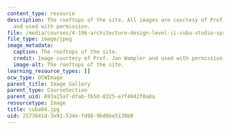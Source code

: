 ```yaml
---
content_type: resource
description: The rooftops of the site. All images are courtesy of Prof. Jan Wampler
  and used with permission.
file: /media/courses/4-196-architecture-design-level-ii-cuba-studio-spring-2004/2573641d3e91534efd889bd0be5130b0_cuba04.jpg
file_type: image/jpeg
image_metadata:
  caption: The rooftops of the site.
  credit: Image courtesy of Prof. Jan Wampler and used with permission.
  image-alt: The rooftops of the site.
learning_resource_types: []
ocw_type: OCWImage
parent_title: Image Gallery
parent_type: CourseSection
parent_uid: 693a15a7-dfab-f65d-8325-e7f4942f0a8a
resourcetype: Image
title: cuba04.jpg
uid: 2573641d-3e91-534e-fd88-9bd0be5130b0
---
```

